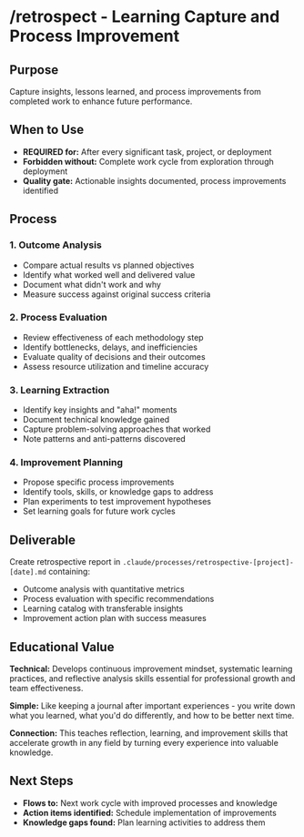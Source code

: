 # /retrospect - Learning Capture and Process Improvement

## Purpose
Capture insights, lessons learned, and process improvements from completed work to enhance future performance.

## When to Use
- **REQUIRED for:** After every significant task, project, or deployment
- **Forbidden without:** Complete work cycle from exploration through deployment
- **Quality gate:** Actionable insights documented, process improvements identified

## Process

### 1. Outcome Analysis
- Compare actual results vs planned objectives
- Identify what worked well and delivered value
- Document what didn't work and why
- Measure success against original success criteria

### 2. Process Evaluation
- Review effectiveness of each methodology step
- Identify bottlenecks, delays, and inefficiencies
- Evaluate quality of decisions and their outcomes
- Assess resource utilization and timeline accuracy

### 3. Learning Extraction
- Identify key insights and "aha!" moments
- Document technical knowledge gained
- Capture problem-solving approaches that worked
- Note patterns and anti-patterns discovered

### 4. Improvement Planning
- Propose specific process improvements
- Identify tools, skills, or knowledge gaps to address
- Plan experiments to test improvement hypotheses
- Set learning goals for future work cycles

## Deliverable
Create retrospective report in `.claude/processes/retrospective-[project]-[date].md` containing:
- Outcome analysis with quantitative metrics
- Process evaluation with specific recommendations
- Learning catalog with transferable insights
- Improvement action plan with success measures

## Educational Value
**Technical:** Develops continuous improvement mindset, systematic learning practices, and reflective analysis skills essential for professional growth and team effectiveness.

**Simple:** Like keeping a journal after important experiences - you write down what you learned, what you'd do differently, and how to be better next time.

**Connection:** This teaches reflection, learning, and improvement skills that accelerate growth in any field by turning every experience into valuable knowledge.

## Next Steps
- **Flows to:** Next work cycle with improved processes and knowledge
- **Action items identified:** Schedule implementation of improvements
- **Knowledge gaps found:** Plan learning activities to address them
